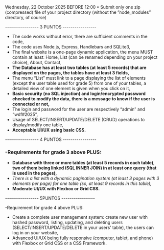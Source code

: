 Wednesday, 22 October 2025 BEFORE 12:00
• Submit only one zip (compressed) file of your project
directory (without the ”node_modules” directory, of
course)

----------------- 3 PUNTOS -----------------

- The code works without error, there are sufficient comments in the code,
- The code uses Node.js, Express, Handlebars and SQLite3,
- The final website is a one-page dynamic application, the menu MUST 
contain at least: Home, List (can be renamed depending on your project choice), About, Contact,
- **The Database has at least two tables (at least 5 records) that are displayed on the pages, the tables have at least 3 fields,**
- The menu “List” must link to a page displaying the list of elements
(except the user table used for grade 5) from one of your tables, a
detailed view of one element is given when you click on it,
- **Basic security (no SQL injection) and login/encrypted password checked to modify the data, there is a message to know if the user is connected or not,**
- The login and password for the user are respectively “admin” and
“wdf#2025”,
- Usage of SELECT/INSERT/UPDATE/DELETE (CRUD) operations to
display/modify one table,
- **Acceptable UI/UX using basic CSS.**

----------------- 4 PUNTOS -----------------

### -Requirements for grade 3 above PLUS:
- **Database with three or more tables (at least 5 records in each table), two of them being linked (SQL INNER JOIN) in at least one query (that is used in the pages),**
- *There is a list with a dynamic pagination system (at least 3 pages with 3 elements per page) for one table (so, at least 9 records in this table),*
- **Moderate UI/UX with Flexbox or Grid CSS.**

----------------- 5PUNTOS -----------------

-Requirement for grade 4 above PLUS:
- Create a complete user management system: create new user with
hashed password, listing, updating, and deleting users
(SELECT/INSERT/UPDATE/DELETE in your users' table), the users can log
in on your website,
- Advanced UI/UX being fully responsive (computer, tablet, and phone) with
Flexbox or Grid CSS or a CSS Framework.